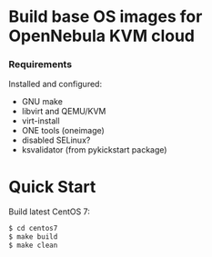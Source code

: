 # Build base OS images for OpenNebula KVM cloud

### Requirements

Installed and configured:

* GNU make
* libvirt and QEMU/KVM
* virt-install
* ONE tools (oneimage)
* disabled SELinux?
* ksvalidator (from pykickstart package)

# Quick Start

Build latest CentOS 7:

```bash
$ cd centos7
$ make build
$ make clean
```
